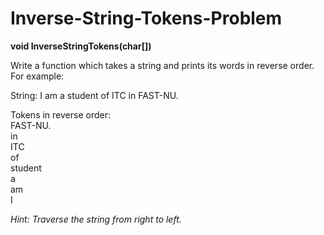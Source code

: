 # Inverse-String-Tokens-Problem
**void InverseStringTokens(char[])** <br/>

Write a function which takes a string and prints its words in reverse order. For example:<br/>

String: I am a student of ITC in FAST-NU.<br/>

Tokens in reverse order:<br/>
FAST-NU.<br/>
in<br/>
ITC<br/>
of<br/>
student<br/>
a<br/>
am<br/>
I<br/>

*Hint: Traverse the string from right to left.*
